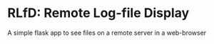 # RLfD: Remote Log-file Display
A simple flask app to see files on a remote server in a web-browser
